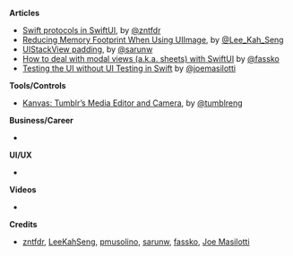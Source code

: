 
**Articles**

* [Swift protocols in SwiftUI](https://fivestars.blog/swiftui/swift-protocols.html), by [@zntfdr](https://twitter.com/zntfdr)
* [Reducing Memory Footprint When Using UIImage](https://swiftsenpai.com/development/reduce-uiimage-memory-footprint/), by [@Lee_Kah_Seng](https://twitter.com/Lee_Kah_Seng)
* [UIStackView padding](https://sarunw.com/posts/uistackview-padding/), by [@sarunw](https://twitter.com/sarunw)
* [How to deal with modal views (a.k.a. sheets) with SwiftUI](https://kristaps.me/swiftui-modal-view/) by [@fassko](https://twitter.com/fassko)
* [Testing the UI without UI Testing in Swift](https://masilotti.com/testing-ui-without-ui-testing/) by [@joemasilotti](https://twitter.com/joemasilotti)

**Tools/Controls**

* [Kanvas: Tumblr’s Media Editor and Camera](https://github.com/tumblr/kanvas-ios), by [@tumblreng](https://twitter.com/tumblreng)

**Business/Career**

* 

**UI/UX**

* 

**Videos**

* 

**Credits**

* [zntfdr](https://github.com/zntfdr), [LeeKahSeng](https://github.com/LeeKahSeng), [pmusolino](https://github.com/pmusolino), [sarunw](https://github.com/sarunw), [fassko](https://github.com/fassko), [Joe Masilotti](https://github.com/joemasilotti)
